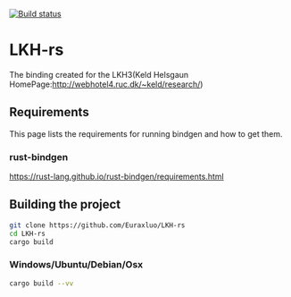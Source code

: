 
[![Build status](https://github.com/Euraxluo/LKH-rs/workflows/rust-build/badge.svg)](#)
# LKH-rs
The binding created for the LKH3(Keld Helsgaun HomePage:http://webhotel4.ruc.dk/~keld/research/)

## Requirements
This page lists the requirements for running bindgen and how to get them.

### rust-bindgen
https://rust-lang.github.io/rust-bindgen/requirements.html

## Building the project
```bash
git clone https://github.com/Euraxluo/LKH-rs
cd LKH-rs
cargo build
```

### Windows/Ubuntu/Debian/Osx
```bash
cargo build --vv
```

